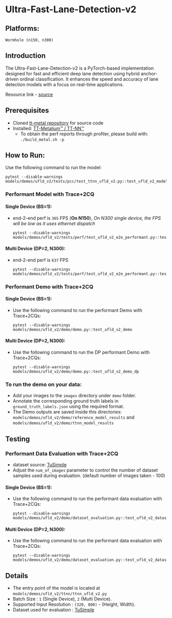 # Ultra-Fast-Lane-Detection-v2

## Platforms:
    Wormhole (n150, n300)

## Introduction
The Ultra-Fast-Lane-Detection-v2 is a PyTorch-based implementation designed for fast and efficient deep lane detection using hybrid anchor-driven ordinal classification. It enhances the speed and accuracy of lane detection models with a focus on real-time applications.

Resource link - [source](https://github.com/cfzd/Ultra-Fast-Lane-Detection-v2)

## Prerequisites
- Cloned [tt-metal repository](https://github.com/tenstorrent/tt-metal) for source code
- Installed: [TT-Metalium™ / TT-NN™](https://github.com/tenstorrent/tt-metal/blob/main/INSTALLING.md)
  - To obtain the perf reports through profiler, please build with: `./build_metal.sh -p`

## How to Run:

Use the following command to run the model:
  ```
  pytest --disable-warnings models/demos/ufld_v2/tests/pcc/test_ttnn_ufld_v2.py::test_ufld_v2_model
  ```

### Performant Model with Trace+2CQ

#### Single Device (BS=1):
- end-2-end perf is `365` FPS (**On N150**), _On N300 single device, the FPS will be low as it uses ethernet dispatch_

  ```
  pytest --disable-warnings models/demos/ufld_v2/tests/perf/test_ufld_v2_e2e_performant.py::test_ufldv2_e2e_performant
  ```
#### Multi Device (DP=2, N300):
- end-2-end perf is `637` FPS

  ```
  pytest --disable-warnings models/demos/ufld_v2/tests/perf/test_ufld_v2_e2e_performant.py::test_ufldv2_e2e_performant_dp
  ```

### Performant Demo with Trace+2CQ

#### Single Device (BS=1):
- Use the following command to run the performant Demo with Trace+2CQs:

  ```
  pytest --disable-warnings models/demos/ufld_v2/demo/demo.py::test_ufld_v2_demo
  ```

#### Multi Device (DP=2, N300):
- Use the following command to run the DP performant Demo with Trace+2CQs:

  ```
  pytest --disable-warnings models/demos/ufld_v2/demo/demo.py::test_ufld_v2_demo_dp
  ```

### To run the demo on your data:
- Add your images to the `images` directory under `demo` folder.
- Annotate the corresponding ground truth labels in `ground_truth_labels.json` using the required format.
- The Demo outputs are saved inside this directories: `models/demos/ufld_v2/demo/reference_model_results` and `models/demos/ufld_v2/demo/ttnn_model_results`

## Testing
### Performant Data Evaluation with Trace+2CQ
- dataset source: [TuSimple](https://www.kaggle.com/datasets/manideep1108/tusimple)
- Adjust the `num_of_images` parameter to control the number of dataset samples used during evaluation. (default number of images taken - 100)

#### Single Device (BS=1):

- Use the following command to run the performant data evaluation with Trace+2CQs:

  ```
  pytest --disable-warnings models/demos/ufld_v2/demo/dataset_evaluation.py::test_ufld_v2_dataset_inference
  ```

#### Multi Device (DP=2, N300):

- Use the following command to run the performant data evaluation with Trace+2CQs:

  ```
  pytest --disable-warnings models/demos/ufld_v2/demo/dataset_evaluation.py::test_ufld_v2_dataset_inference_dp
  ```

## Details
- The entry point of the model is located at ```models/demos/ufld_v2/ttnn/ttnn_ufld_v2.py```
- Batch Size : `1` (Single Device), `2` (Multi Device).
- Supported Input Resolution : `(320, 800)` - (Height, Width).
- Dataset used for evaluation : [TuSimple](https://www.kaggle.com/datasets/manideep1108/tusimple)
